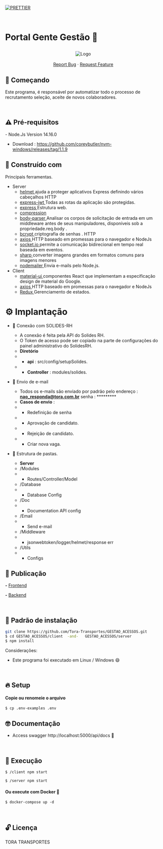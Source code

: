 <!-- PROJECT SHIELDS -->

[![PRETTIER](https://img.shields.io/badge/code_style-prettier-ff69b4.svg?style=flat-square)](https://gitter.im/jlongster/prettie)
<!-- PROJECT -->
<br />
<p align="center">
  <h1>

Portal Gente Gestão 🔰

  </h1> 
  <p align="center">
    <img src="https://user-images.githubusercontent.com/67064886/130372741-641ab606-fd6c-45bc-8570-ae219c68abfc.png" alt="Logo" >
    <br />
    <br />
    <a href="https://github.com/Tora-Transportes/GESTAO_ACESSOS/issues">Report Bug</a>
    ·
    <a href="https://github.com/Tora-Transportes/GESTAO_ACESSOS/issues">Request Feature</a>
  </p>
</p>

<!-- ABOUT THE PROJECT -->

## 🤔 Começando

Este programa, é responsável por automatizar todo o processo de recrutamento seleção, aceite de novos colaboradores.

<br />

<h2>⚠️ Pré-requisitos</h2>
- Node.Js Version 14.16.0 

+ Download : https://github.com/coreybutler/nvm-windows/releases/tag/1.1.9

<h2>👷 Construído com </h2>

Principais ferramentas.

+ Server 
  + <a href="https://www.npmjs.com/package/helmet" >  helmet </a> ajuda a proteger aplicativos Express definindo vários cabeçalhos HTTP
  + <a href="https://www.npmjs.com/package/express-jwt" >  express-jwt </a> Todas as rotas da aplicação são protegidas.
  + <a href="https://www.npmjs.com/package/helmet" >  express </a> Estrutura web.
  + <a href="https://www.npmjs.com/package/express" >  compression </a> 
  + <a href="https://www.npmjs.com/package/body-parser" >  body-parser </a> Analisar os corpos de solicitação de entrada em um middleware antes de seus manipuladores, disponíveis sob a propriedade.req.body .
  + <a href="https://www.npmjs.com/package/bcrypt" >  bcrypt </a> criptografia de senhas . HTTP
  + <a href="https://www.npmjs.com/package/axios" >  axios </a> HTTP baseado em promessas para o navegador e NodeJs
  + <a href="https://www.npmjs.com/package/socket.io" >  socket.io </a>  permite a comunicação bidirecional em tempo real baseada em eventos.
  + <a href="https://www.npmjs.com/package/sharp" > sharp </a> converter imagens grandes em formatos comuns para imagens menores
  + <a href="https://www.npmjs.com/package/nodemailer" > nodemailer </a> Envia e-mails pelo Node.js.
+ Client
  + <a href="https://www.npmjs.com/package/material-ui" >  material-ui </a>  componentes React que implementam a especificação design de material do Google.
  + <a href="https://www.npmjs.com/package/axios" >  axios </a> HTTP baseado em promessas para o navegador e NodeJs
  + <a href="https://www.npmjs.com/package/nodemailer" > Redux  </a> Gerenciamento de estados.



<!-- Implantação -->
<h1>⚙️ Implantação </h1>

  + 📧 Conexão com SOLIDES-RH
    + A conexão é feita pela API do Solides RH. 
    + O Token de acesso pode ser copiado na parte de configurações do painel administrativo do SolidesRH.
    + **Diretório**
    + + **api** : src/config/setupSolides.
    + + **Controller** : modules/solides.
    
  + 📧 Envio de e-mail 
    + Todos os e-mails são enviado por padrão pelo endereço : **nao_responda@tora.com.br** senha : *********
    + **Casos de envio** :
    + + Redefinição de senha
    + + Aprovação de candidato.
    + + Rejeição de candidato.
    + + Criar nova vaga.
    
   + 📧 Estrutura de pastas.
     + **Server**
     + /Modules 
     + + Routes/Controller/Model
     + /Database
     + + Database Config
     + /Doc 
     + + Documentation API config
     + /Email
     + + Send e-mail
     + /Middleware
     + + jsonwebtoken/logger/helmet/response err
     + /Utils
     + + Configs
    

## 🤖 Publicação


**-** <a href="https://genteegestao.tora.com.br" target="_blank">Frontend</a>

**-** <a href="https://genteegestao.tora.com.br/api/docs" target="_blank">Backend</a>

<br />


<!-- INSTALLATION -->

## 🔨 Padrão de instalação

```bash
git clone https://github.com/Tora-Transportes/GESTAO_ACESSOS.git
$ cd GESTAO_ACESSOS/client  -and-   GESTAO_ACESSOS/server
$ npm install
```

Considerações:

- Este programa foi executado em Linux / Windows 😄

<br>

<!-- SETUP -->

## 🔥 Setup

#### Copie ou renomeie o arquivo

```
$ cp .env-examples .env 
```

<!-- RUNNING TESTS -->

## 🤓 Documentação 

* Access swagger http://localhost:5000/api/docs 🥇

<br>

<!-- RUNNING -->

## 🚀 Execução

```
$ /client npm start 
```
```
$ /server npm start 
```

#### Ou execute com Docker 🐳

```
$ docker-compose up -d
```

<br>

<!-- LICENSE -->

## 🔓 Licença
TORA TRANSPORTES

<!-- MARKDOWN LINKS & IMAGES -->
<!-- https://www.markdownguide.org/basic-syntax/#reference-style-links -->

[contributors-shield]: https://img.shields.io/github/contributors/othneildrew/Best-README-Template.svg?style=flat-square
[contributors-url]: https://github.com/othneildrew/Best-README-Template/graphs/contributors
[forks-shield]: https://img.shields.io/github/forks/othneildrew/Best-README-Template.svg?style=flat-square
[forks-url]: https://github.com/othneildrew/Best-README-Template/network/members
[stars-shield]: https://img.shields.io/github/stars/othneildrew/Best-README-Template.svg?style=flat-square
[stars-url]: https://github.com/othneildrew/Best-README-Template/stargazers
[issues-shield]: https://img.shields.io/github/issues/othneildrew/Best-README-Template.svg?style=flat-square
[issues-url]: https://github.com/othneildrew/Best-README-Template/issues
[license-shield]: https://img.shields.io/github/license/othneildrew/Best-README-Template.svg?style=flat-square
[license-url]: https://github.com/othneildrew/Best-README-Template/blob/master/LICENSE.txt
[linkedin-shield]: https://img.shields.io/badge/-LinkedIn-black.svg?style=flat-square&logo=linkedin&colorB=555
[linkedin-url]: https://linkedin.com/in/othneildrew
[product-screenshot]: images/screenshot.png

